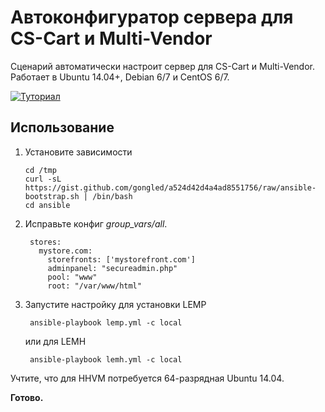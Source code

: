 # Автоконфигуратор сервера для CS-Cart и Multi-Vendor

Сценарий автоматически настроит сервер для CS-Cart и Multi-Vendor. Работает в Ubuntu 14.04+, Debian 6/7 и CentOS 6/7.

[![Туториал](https://img.youtube.com/vi/Z_iVBRcmlaA/0.jpg)](https://www.youtube.com/watch?v=Z_iVBRcmlaA)

## Использование

 1. Установите зависимости 

		cd /tmp
		curl -sL https://gist.github.com/gongled/a524d42d4a4ad8551756/raw/ansible-bootstrap.sh | /bin/bash
		cd ansible

 2. Исправьте конфиг *group_vars/all*.

         stores:
           mystore.com:
             storefronts: ['mystorefront.com']
             adminpanel: "secureadmin.php"
             pool: "www"
             root: "/var/www/html"

 3. Запустите настройку для установки LEMP

         ansible-playbook lemp.yml -c local

    или для LEMH

         ansible-playbook lemh.yml -c local

 Учтите, что для HHVM потребуется 64-разрядная Ubuntu 14.04.

 **Готово.**
